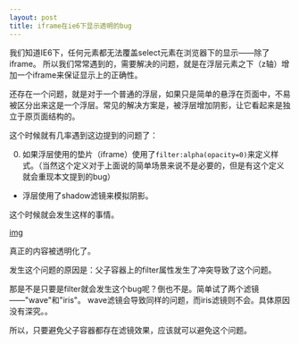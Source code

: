```yaml
---
layout: post
title: iframe在ie6下显示透明的bug
---
```


我们知道IE6下，任何元素都无法覆盖select元素在浏览器下的显示——除了iframe。
所以我们常常遇到的，需要解决的问题，就是在浮层元素之下（z轴）增加一个iframe来保证显示上的正确性。

还存在一个问题，就是对于一个普通的浮层，如果只是简单的悬浮在页面中，不易被区分出来这是一个浮层。常见的解决方案是，被浮层增加阴影，让它看起来是独立于原页面结构的。

这个时候就有几率遇到这边提到的问题了：

  0. 如果浮层使用的垫片（iframe）使用了<code>filter:alpha(opacity=0)</code>来定义样式。（当然这个定义对于上面说的简单场景来说不是必要的，但是有这个定义就会重现本文提到的bug）
  - 浮层使用了shadow滤镜来模拟阴影。

这个时候就会发生这样的事情。

[img]("../assets/images/alpha-iframe-in-ie6-img1.jpg")

真正的内容被透明化了。

发生这个问题的原因是：父子容器上的filter属性发生了冲突导致了这个问题。

那是不是只要是filter就会发生这个bug呢？倒也不是。简单试了两个滤镜——"wave"和"iris"。
wave滤镜会导致同样的问题，而iris滤镜则不会。具体原因没有深究。。

所以，只要避免父子容器都存在滤镜效果，应该就可以避免这个问题。